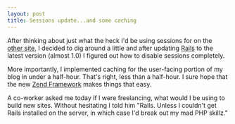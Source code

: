 ```yaml
--- 
layout: post
title: Sessions update...and some caching
---
```

After thinking about just what the heck I'd be using sessions for on the <a href="https://www.littlehart.net/attheballpark">other site</a>, I decided to dig around a little and after updating <a href="http://www.rubyonrails.com">Rails</a> to the latest version (almost 1.0) I figured out how to disable sessions completely.

More importantly, I implemented caching for the user-facing portion of my blog in under a half-hour.  That's right, less than a half-hour.  I sure hope that the new <a href="http://www.zend.com/collaboration">Zend Framework</a> makes things that easy.

A co-worker asked me today if I were freelancing, what would I be using to build new sites.  Without hesitating I told him "Rails.  Unless I couldn't get Rails installed on the server, in which case I'd break out my mad PHP skillz."
